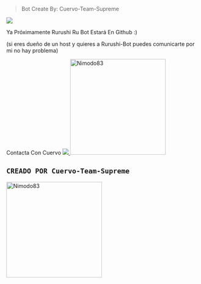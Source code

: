>Bot Create By: Cuervo-Team-Supreme 
<img src="https://readme-typing-svg.herokuapp.com/?font=mono&size=30&duration=4000&color=FF0000&center=falso&vCenter=falso&lines=Rurushi-Bot+Create By:+Cuervo-Team-Supreme+✰✰✰✰✰">      
</p>


Ya Próximamente Rurushi Ru Bot Estará En Github :)

(si eres dueño de un host y quieres a Rurushi-Bot puedes comunicarte por mi no hay problema)

Contacta Con Cuervo
<a href="http://wa.me/5213318360934" target="blank"><img src="https://img.shields.io/badge/Cuervo-Owner-25D366?style=for-the-badge&logo=whatsapp&logoColor=white" />
<img src="https://telegra.ph/file/75ce1ab8dad03125527e1.jpg" width="250" height="250" alt="Nimodo83"/></a>

## `CREADO POR Cuervo-Team-Supreme` 
<a href="https://github.com/Nimodo83.png"><img src="https://qu.ax/OYDS.jpeg" width="250" height="250" alt="Nimodo83"/></a>
